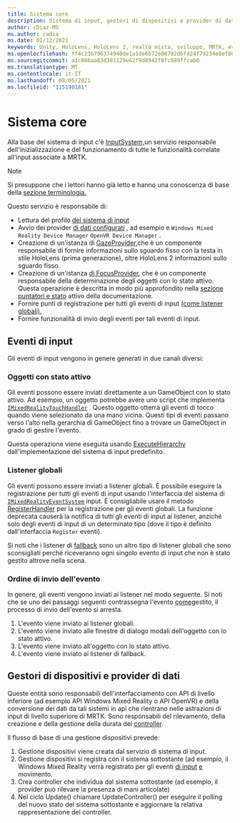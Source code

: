 ```yaml
---
title: Sistema core
description: Sistema di input, gestori di dispositivi e provider di dati in MRTK
author: cDiaz-MS
ms.author: cadia
ms.date: 01/12/2021
keywords: Unity, HoloLens, HoloLens 2, realtà mista, sviluppo, MRTK, eventi
ms.openlocfilehash: ff4c23b796374940de1a1de6b72e08702d6fd24f79234e8ef80dc1210d13d103
ms.sourcegitcommit: a1c086aa83d381129e62f9d8942f0fc889ffcab0
ms.translationtype: MT
ms.contentlocale: it-IT
ms.lasthandoff: 08/05/2021
ms.locfileid: "115190181"
---
```

# <a name="core-system"></a>Sistema core

Alla base del sistema di input c'è [InputSystem,](../features/input/overview.md)un servizio responsabile dell'inizializzazione e del funzionamento di tutte le funzionalità correlate all'input associate a MRTK.

> [!NOTE]
> Si presuppone che i lettori hanno già letto e hanno una conoscenza di base della [sezione terminologia.](terminology.md)

Questo servizio è responsabile di:

- Lettura del profilo [del sistema di input](../configuration/mixed-reality-configuration-guide.md#input-system-settings)
- Avvio dei provider [di dati configurati](../features/input/input-providers.md) , ad esempio e `Windows Mixed Reality Device Manager` `OpenVR Device Manager` .
- Creazione di un'istanza di [GazeProvider,](xref:Microsoft.MixedReality.Toolkit.Input.IMixedRealityGazeProvider)che è un componente responsabile di fornire informazioni sullo sguardo fisso con la testa in stile HoloLens (prima generazione), oltre HoloLens 2 informazioni sullo sguardo fisso.
- Creazione di un'istanza [di FocusProvider](xref:Microsoft.MixedReality.Toolkit.Input.IMixedRealityFocusProvider), che è un componente responsabile della determinazione degli oggetti con lo stato attivo. Questa operazione è descritta in modo più approfondito nella [sezione puntatori e stato](controllers-pointers-and-focus.md#pointers-and-focus) attivo della documentazione.
- Fornire punti di registrazione per tutti gli eventi di input [(come listener globali).](#global-listeners)
- Fornire funzionalità di invio degli eventi per tali eventi di input.

## <a name="input-events"></a>Eventi di input

Gli eventi di input vengono in genere generati in due canali diversi:

### <a name="objects-in-focus"></a>Oggetti con stato attivo

Gli eventi possono essere inviati direttamente a un GameObject con lo stato attivo. Ad esempio, un oggetto potrebbe avere uno script che implementa [`IMixedRealityTouchHandler`](xref:Microsoft.MixedReality.Toolkit.Input.IMixedRealityTouchHandler) .
Questo oggetto otterrà gli eventi di tocco quando viene selezionato da una mano vicina. Questi tipi di eventi passano verso l'alto nella gerarchia di GameObject fino a trovare un GameObject in grado di gestire l'evento.

Questa operazione viene eseguita usando [ExecuteHierarchy](https://docs.unity3d.com/ScriptReference/EventSystems.ExecuteEvents.ExecuteHierarchy.html) dall'implementazione del sistema di input predefinito.

### <a name="global-listeners"></a>Listener globali

Gli eventi possono essere inviati a listener globali. È possibile eseguire la registrazione per tutti gli eventi di input usando l'interfaccia del sistema di [`IMixedRealityEventSystem`](xref:Microsoft.MixedReality.Toolkit.IMixedRealityEventSystem) input. È consigliabile usare il metodo [RegisterHandler](xref:Microsoft.MixedReality.Toolkit.IMixedRealityEventSystem.RegisterHandler%2A) per la registrazione per gli eventi globali. La funzione deprecata causerà la notifica di tutti gli eventi di input ai listener, anziché solo degli eventi di input di un determinato tipo (dove il tipo è definito dall'interfaccia `Register` eventi).

Si noti che i listener di [fallback](xref:Microsoft.MixedReality.Toolkit.Input.MixedRealityInputSystem.PushFallbackInputHandler%2A) sono un altro tipo di listener globali che sono sconsigliati perché riceveranno ogni singolo evento di input che non è stato gestito altrove nella scena.

### <a name="order-of-event-dispatch"></a>Ordine di invio dell'evento

In genere, gli eventi vengono inviati ai listener nel modo seguente. Si noti che se uno dei passaggi seguenti contrassegna l'evento [come](https://docs.unity3d.com/ScriptReference/EventSystems.AbstractEventData-used.html)gestito, il processo di invio dell'evento si arresta.

1. L'evento viene inviato ai listener globali.
2. L'evento viene inviato alle finestre di dialogo modali dell'oggetto con lo stato attivo.
3. L'evento viene inviato all'oggetto con lo stato attivo.
4. L'evento viene inviato ai listener di fallback.

## <a name="device-managers-and-data-providers"></a>Gestori di dispositivi e provider di dati

Queste entità sono responsabili dell'interfacciamento con API di livello inferiore (ad esempio API Windows Mixed Reality o API OpenVR) e della conversione dei dati da tali sistemi in api che rientrano nelle astrazioni di input di livello superiore di MRTK. Sono responsabili del rilevamento, della creazione e della gestione della durata dei [controller](controllers-pointers-and-focus.md#controllers).

Il flusso di base di una gestione dispositivi prevede:

1. Gestione dispositivi viene creata dal servizio di sistema di input.
2. Gestione dispositivi si registra con il sistema sottostante (ad esempio, il Windows Mixed Reality verrà registrato per gli eventi [di input](../features/input/input-events.md) [e](../features/input/gestures.md#gesture-events) movimento.
3. Crea controller che individua dal sistema sottostante (ad esempio, il provider può rilevare la presenza di mani articolate)
4. Nel ciclo Update() chiamare UpdateController() per eseguire il polling del nuovo stato del sistema sottostante e aggiornare la relativa rappresentazione del controller.
